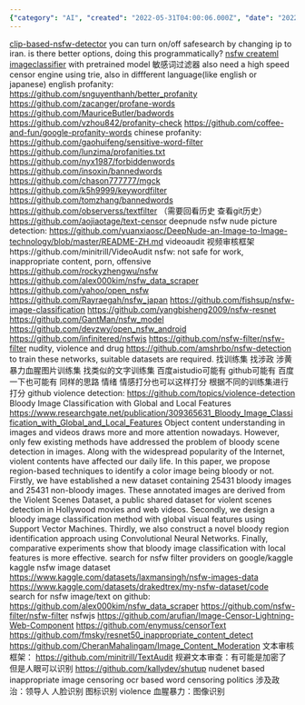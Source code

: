 ```yaml
---
{"category": "AI", "created": "2022-05-31T04:00:06.000Z", "date": "2022-05-31 04:00:06", "description": "AI-based NSFW detection utilizes image classification, profanity filters, and violence detection through techniques such as SVM and CNNs, with a focus on bloody images. Content moderation tools involve text/image filters, evasion methods, and political considerations.", "modified": "2023-01-02T21:32:23.198Z", "tags": ["censorship", "NSFW"], "title": "DeepNude Censorship NSFW safesearch"}
---
```

[clip-based-nsfw-detector](https://github.com/LAION-AI/CLIP-based-NSFW-Detector)
you can turn on/off safesearch by changing ip to iran. is there better options, doing this programmatically?
[nsfw createml imageclassifier](https://github.com/anupamchugh/iowncode/tree/master/NSFWCreateMLImageClassifier/NSFWCreateMLImageClassifier) with pretrained model
敏感词过滤器 also need a high speed censor engine using trie, also in diffferent language(like english or japanese)
english profanity:
https://github.com/snguyenthanh/better_profanity
https://github.com/zacanger/profane-words
https://github.com/MauriceButler/badwords
https://github.com/vzhou842/profanity-check
https://github.com/coffee-and-fun/google-profanity-words
chinese profanity:
https://github.com/gaohuifeng/sensitive-word-filter
https://github.com/lunzima/profanities.txt
https://github.com/nyx1987/forbiddenwords
https://github.com/insoxin/bannedwords
https://github.com/chason777777/mgck
https://github.com/k5h9999/keywordfilter
https://github.com/tomzhang/bannedwords
https://github.com/observerss/textfilter （需要回看历史 查看git历史）
https://github.com/aojiaotage/text-censor
deepnude nsfw nude picture detection:
https://github.com/yuanxiaosc/DeepNude-an-Image-to-Image-technology/blob/master/README-ZH.md
videoaudit 视频审核框架https://github.com/minitrill/VideoAudit
nsfw: not safe for work, inappropriate content, porn, offensive
https://github.com/rockyzhengwu/nsfw
https://github.com/alex000kim/nsfw_data_scraper
https://github.com/yahoo/open_nsfw
https://github.com/Rayraegah/nsfw_japan
https://github.com/fishsup/nsfw-image-classification
https://github.com/yangbisheng2009/nsfw-resnet
https://github.com/GantMan/nsfw_model
https://github.com/devzwy/open_nsfw_android
https://github.com/infinitered/nsfwjs
https://github.com/nsfw-filter/nsfw-filter
nudity, violence and drug
https://github.com/amshrbo/nsfw-detection
to train these networks, suitable datasets are required.
找训练集 找涉政 涉黄 暴力血腥图片训练集 找类似的文字训练集 百度aistudio可能有 github可能有 百度一下也可能有
同样的思路 情绪 情感打分也可以这样打分 根据不同的训练集进行打分
github violence detection:
https://github.com/topics/violence-detection
Bloody Image Classification with Global and Local Features
https://www.researchgate.net/publication/309365631_Bloody_Image_Classification_with_Global_and_Local_Features
Object content understanding in images and videos draws more and more attention nowadays. However, only few existing methods have addressed the problem of bloody scene detection in images. Along with the widespread popularity of the Internet, violent contents have affected our daily life. In this paper, we propose region-based techniques to identify a color image being bloody or not. Firstly, we have established a new dataset containing 25431 bloody images and 25431 non-bloody images. These annotated images are derived from the Violent Scenes Dataset, a public shared dataset for violent scenes detection in Hollywood movies and web videos. Secondly, we design a bloody image classification method with global visual features using Support Vector Machines. Thirdly, we also construct a novel bloody region identification approach using Convolutional Neural Networks. Finally, comparative experiments show that bloody image classification with local features is more effective.
search for nsfw filter providers on google/kaggle
kaggle nsfw image dataset
https://www.kaggle.com/datasets/laxmansingh/nsfw-images-data
https://www.kaggle.com/datasets/drakedtrex/my-nsfw-dataset/code
search for nsfw image/text on github:
https://github.com/alex000kim/nsfw_data_scraper
https://github.com/nsfw-filter/nsfw-filter
nsfwjs
https://github.com/arufian/Image-Censor-Lightning-Web-Component
https://github.com/enymuss/censorText
https://github.com/fmsky/resnet50_inappropriate_content_detect
https://github.com/CheranMahalingam/Image_Content_Moderation
文本审核框架：
https://github.com/minitrill/TextAudit
规避文本审查：有可能是加密了 但是人眼可以识别
https://github.com/kallydev/shutup
nudenet based inappropriate image censoring
ocr based word censoring
politics
涉及政治：领导人 人脸识别 图标识别
violence
血腥暴力：图像识别
